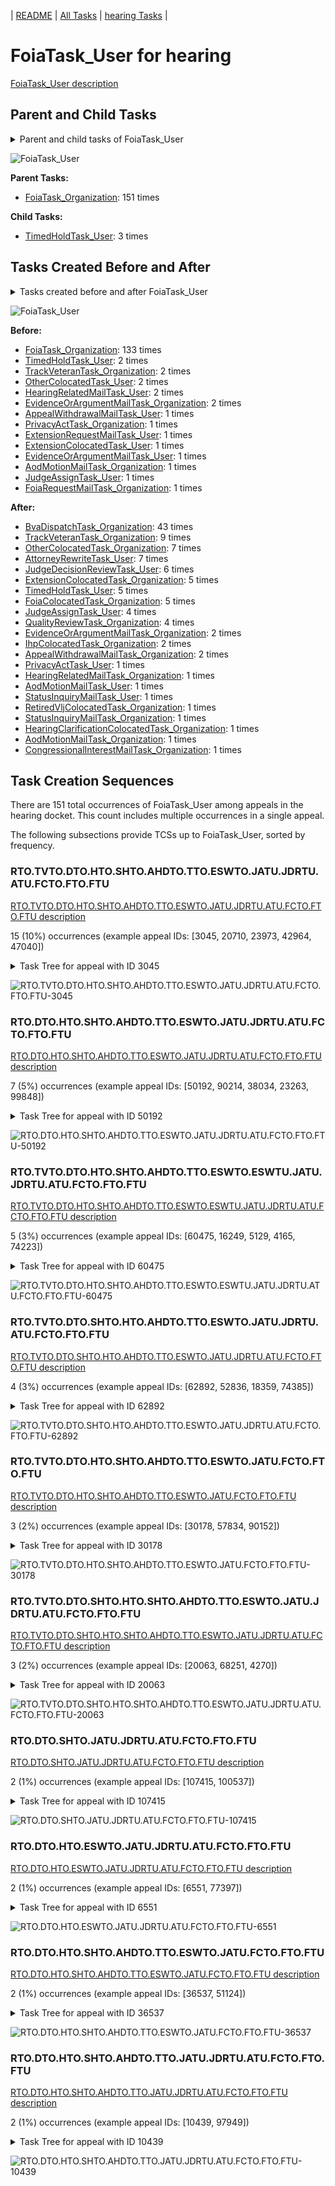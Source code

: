 <!-- DO NOT EDIT THIS FILE.  This file is autogenerated. -->
| [README](../README.md) | [All Tasks](../alltasks.md) | [hearing Tasks](tasklist.md) |

# FoiaTask_User for hearing

[FoiaTask_User description](../descr/FoiaTask_User.md)

## Parent and Child Tasks

<details><summary markdown='span'>Parent and child tasks of FoiaTask_User
</summary>

```
digraph G {
rankdir=LR;
node [shape=box]
"FoiaTask_User" -> "TimedHoldTask_User" [label=3]
"FoiaTask_Organization" -> "FoiaTask_User" [label=151]
}
```
</details>

![FoiaTask_User](dot/FoiaTask_User-parentchild.dot.png)

**Parent Tasks:**

   * [FoiaTask_Organization](FoiaTask_Organization.md): 151 times

**Child Tasks:**

   * [TimedHoldTask_User](TimedHoldTask_User.md): 3 times

## Tasks Created Before and After

<details><summary markdown='span'>Tasks created before and after FoiaTask_User</summary>

```
digraph G {
rankdir=LR;

"FoiaTask_User" -> "BvaDispatchTask_Organization" [label=43]
"FoiaTask_User" -> "TrackVeteranTask_Organization" [label=9]
"FoiaTask_User" -> "OtherColocatedTask_Organization" [label=7]
"FoiaTask_User" -> "AttorneyRewriteTask_User" [label=7]
"FoiaTask_User" -> "JudgeDecisionReviewTask_User" [label=6]
"FoiaTask_User" -> "TimedHoldTask_User" [label=5]
"FoiaTask_User" -> "FoiaColocatedTask_Organization" [label=5]
"FoiaTask_User" -> "ExtensionColocatedTask_Organization" [label=5]
"FoiaTask_User" -> "QualityReviewTask_Organization" [label=4]
"FoiaTask_User" -> "JudgeAssignTask_User" [label=4]
"FoiaTask_User" -> "IhpColocatedTask_Organization" [label=2]
"FoiaTask_User" -> "EvidenceOrArgumentMailTask_Organization" [label=2]
"FoiaTask_User" -> "AppealWithdrawalMailTask_Organization" [label=2]
"FoiaTask_User" -> "StatusInquiryMailTask_User" [label=1]
"FoiaTask_User" -> "StatusInquiryMailTask_Organization" [label=1]
"FoiaTask_User" -> "RetiredVljColocatedTask_Organization" [label=1]
"FoiaTask_User" -> "PrivacyActTask_User" [label=1]
"FoiaTask_User" -> "HearingRelatedMailTask_Organization" [label=1]
"FoiaTask_User" -> "HearingClarificationColocatedTask_Organization" [label=1]
"FoiaTask_User" -> "CongressionalInterestMailTask_Organization" [label=1]
"FoiaTask_User" -> "AodMotionMailTask_User" [label=1]
"FoiaTask_User" -> "AodMotionMailTask_Organization" [label=1]
"FoiaTask_Organization" -> "FoiaTask_User" [label=133]
"TrackVeteranTask_Organization" -> "FoiaTask_User" [label=2]
"TimedHoldTask_User" -> "FoiaTask_User" [label=2]
"OtherColocatedTask_User" -> "FoiaTask_User" [label=2]
"HearingRelatedMailTask_User" -> "FoiaTask_User" [label=2]
"EvidenceOrArgumentMailTask_Organization" -> "FoiaTask_User" [label=2]
"PrivacyActTask_Organization" -> "FoiaTask_User" [label=1]
"JudgeAssignTask_User" -> "FoiaTask_User" [label=1]
"FoiaRequestMailTask_Organization" -> "FoiaTask_User" [label=1]
"ExtensionRequestMailTask_User" -> "FoiaTask_User" [label=1]
"ExtensionColocatedTask_User" -> "FoiaTask_User" [label=1]
"EvidenceOrArgumentMailTask_User" -> "FoiaTask_User" [label=1]
"AppealWithdrawalMailTask_User" -> "FoiaTask_User" [label=1]
"AodMotionMailTask_Organization" -> "FoiaTask_User" [label=1]
}
```
</details>

![FoiaTask_User](dot/FoiaTask_User.dot.png)

**Before:**

   * [FoiaTask_Organization](FoiaTask_Organization.md): 133 times
   * [TimedHoldTask_User](TimedHoldTask_User.md): 2 times
   * [TrackVeteranTask_Organization](TrackVeteranTask_Organization.md): 2 times
   * [OtherColocatedTask_User](OtherColocatedTask_User.md): 2 times
   * [HearingRelatedMailTask_User](HearingRelatedMailTask_User.md): 2 times
   * [EvidenceOrArgumentMailTask_Organization](EvidenceOrArgumentMailTask_Organization.md): 2 times
   * [AppealWithdrawalMailTask_User](AppealWithdrawalMailTask_User.md): 1 times
   * [PrivacyActTask_Organization](PrivacyActTask_Organization.md): 1 times
   * [ExtensionRequestMailTask_User](ExtensionRequestMailTask_User.md): 1 times
   * [ExtensionColocatedTask_User](ExtensionColocatedTask_User.md): 1 times
   * [EvidenceOrArgumentMailTask_User](EvidenceOrArgumentMailTask_User.md): 1 times
   * [AodMotionMailTask_Organization](AodMotionMailTask_Organization.md): 1 times
   * [JudgeAssignTask_User](JudgeAssignTask_User.md): 1 times
   * [FoiaRequestMailTask_Organization](FoiaRequestMailTask_Organization.md): 1 times

**After:**

   * [BvaDispatchTask_Organization](BvaDispatchTask_Organization.md): 43 times
   * [TrackVeteranTask_Organization](TrackVeteranTask_Organization.md): 9 times
   * [OtherColocatedTask_Organization](OtherColocatedTask_Organization.md): 7 times
   * [AttorneyRewriteTask_User](AttorneyRewriteTask_User.md): 7 times
   * [JudgeDecisionReviewTask_User](JudgeDecisionReviewTask_User.md): 6 times
   * [ExtensionColocatedTask_Organization](ExtensionColocatedTask_Organization.md): 5 times
   * [TimedHoldTask_User](TimedHoldTask_User.md): 5 times
   * [FoiaColocatedTask_Organization](FoiaColocatedTask_Organization.md): 5 times
   * [JudgeAssignTask_User](JudgeAssignTask_User.md): 4 times
   * [QualityReviewTask_Organization](QualityReviewTask_Organization.md): 4 times
   * [EvidenceOrArgumentMailTask_Organization](EvidenceOrArgumentMailTask_Organization.md): 2 times
   * [IhpColocatedTask_Organization](IhpColocatedTask_Organization.md): 2 times
   * [AppealWithdrawalMailTask_Organization](AppealWithdrawalMailTask_Organization.md): 2 times
   * [PrivacyActTask_User](PrivacyActTask_User.md): 1 times
   * [HearingRelatedMailTask_Organization](HearingRelatedMailTask_Organization.md): 1 times
   * [AodMotionMailTask_User](AodMotionMailTask_User.md): 1 times
   * [StatusInquiryMailTask_User](StatusInquiryMailTask_User.md): 1 times
   * [RetiredVljColocatedTask_Organization](RetiredVljColocatedTask_Organization.md): 1 times
   * [StatusInquiryMailTask_Organization](StatusInquiryMailTask_Organization.md): 1 times
   * [HearingClarificationColocatedTask_Organization](HearingClarificationColocatedTask_Organization.md): 1 times
   * [AodMotionMailTask_Organization](AodMotionMailTask_Organization.md): 1 times
   * [CongressionalInterestMailTask_Organization](CongressionalInterestMailTask_Organization.md): 1 times

## Task Creation Sequences

There are 151 total occurrences of FoiaTask_User among appeals in the hearing docket.  This count includes multiple occurrences in a single appeal.

The following subsections provide TCSs up to FoiaTask_User, sorted by frequency.

### RTO.TVTO.DTO.HTO.SHTO.AHDTO.TTO.ESWTO.JATU.JDRTU.ATU.FCTO.FTO.FTU

[RTO.TVTO.DTO.HTO.SHTO.AHDTO.TTO.ESWTO.JATU.JDRTU.ATU.FCTO.FTO.FTU description](../descr/RTO.TVTO.DTO.HTO.SHTO.AHDTO.TTO.ESWTO.JATU.JDRTU.ATU.FCTO.FTO.FTU.md)

15 (10%) occurrences (example appeal IDs: [3045, 20710, 23973, 42964, 47040])

<details><summary markdown='span'>Task Tree for appeal with ID 3045</summary>

```
@startuml
skinparam {
  ObjectBorderColor #555
  ObjectBorderThickness 0
  ObjectFontStyle bold
  ObjectFontSize 14
  ObjectAttributeFontColor #333
  ObjectAttributeFontSize 12
}
  object 0.RootTask #8dd3c7 {
Organization
}
  object 1.TrackVeteranTask #bebada {
Organization
}
  object 2.DistributionTask #ffffb3 {
Organization
}
  object 3.HearingTask #fb8072 {
Organization
}
  object 4.ScheduleHearingTask #80b1d3 {
Organization
}
  object 5.AssignHearingDispositionTask #8dd3c7 {
Organization
}
  object 6.TranscriptionTask #fb8072 {
Organization
}
  object 7.EvidenceSubmissionWindowTask #fccde5 {
Organization
}
  object 8.JudgeAssignTask #ccebc5 {
User
}
  object 9.JudgeDecisionReviewTask #d9d9d9 {
User
}
  object 10.AttorneyTask #bc80bd {
User
}
  object 11.FoiaColocatedTask #fccde5 {
Organization
}
  object 12.FoiaTask #fb8072 {
Organization
}
  object 13.FoiaTask #fb8072 {
User  <back:white>    </back>
}
  object 14.BvaDispatchTask #b3de69 {
Organization
}
  object 15.BvaDispatchTask #b3de69 {
User
}
  object 16.EvidenceOrArgumentMailTask #ffffb3 {
Organization
}
  object 17.EvidenceOrArgumentMailTask #ffffb3 {
Organization
}
  object 18.EvidenceOrArgumentMailTask #ffffb3 {
User
}
  object 19.EvidenceOrArgumentMailTask #ffffb3 {
User
}
0.RootTask -- 1.TrackVeteranTask
0.RootTask -- 2.DistributionTask
2.DistributionTask -- 3.HearingTask
3.HearingTask -- 4.ScheduleHearingTask
3.HearingTask -- 5.AssignHearingDispositionTask
5.AssignHearingDispositionTask -- 6.TranscriptionTask
5.AssignHearingDispositionTask -- 7.EvidenceSubmissionWindowTask
0.RootTask -- 8.JudgeAssignTask
0.RootTask -- 9.JudgeDecisionReviewTask
9.JudgeDecisionReviewTask -- 10.AttorneyTask
10.AttorneyTask -- 11.FoiaColocatedTask
11.FoiaColocatedTask -- 12.FoiaTask
12.FoiaTask -- 13.FoiaTask
0.RootTask -- 14.BvaDispatchTask
14.BvaDispatchTask -- 15.BvaDispatchTask
0.RootTask -- 16.EvidenceOrArgumentMailTask
16.EvidenceOrArgumentMailTask -- 17.EvidenceOrArgumentMailTask
17.EvidenceOrArgumentMailTask -- 18.EvidenceOrArgumentMailTask
17.EvidenceOrArgumentMailTask -- 19.EvidenceOrArgumentMailTask
@enduml
```
</details>

![RTO.TVTO.DTO.HTO.SHTO.AHDTO.TTO.ESWTO.JATU.JDRTU.ATU.FCTO.FTO.FTU-3045](uml/RTO.TVTO.DTO.HTO.SHTO.AHDTO.TTO.ESWTO.JATU.JDRTU.ATU.FCTO.FTO.FTU-3045.png)

### RTO.DTO.HTO.SHTO.AHDTO.TTO.ESWTO.JATU.JDRTU.ATU.FCTO.FTO.FTU

[RTO.DTO.HTO.SHTO.AHDTO.TTO.ESWTO.JATU.JDRTU.ATU.FCTO.FTO.FTU description](../descr/RTO.DTO.HTO.SHTO.AHDTO.TTO.ESWTO.JATU.JDRTU.ATU.FCTO.FTO.FTU.md)

7 (5%) occurrences (example appeal IDs: [50192, 90214, 38034, 23263, 99848])

<details><summary markdown='span'>Task Tree for appeal with ID 50192</summary>

```
@startuml
skinparam {
  ObjectBorderColor #555
  ObjectBorderThickness 0
  ObjectFontStyle bold
  ObjectFontSize 14
  ObjectAttributeFontColor #333
  ObjectAttributeFontSize 12
}
  object 0.RootTask #8dd3c7 {
Organization
}
  object 1.TrackVeteranTask #bebada {
Organization
}
  object 2.DistributionTask #ffffb3 {
Organization
}
  object 3.HearingTask #fb8072 {
Organization
}
  object 4.ScheduleHearingTask #80b1d3 {
Organization
}
  object 5.AssignHearingDispositionTask #8dd3c7 {
Organization
}
  object 6.TranscriptionTask #fb8072 {
Organization
}
  object 7.EvidenceSubmissionWindowTask #fccde5 {
Organization
}
  object 8.JudgeAssignTask #ccebc5 {
User
}
  object 9.JudgeDecisionReviewTask #d9d9d9 {
User
}
  object 10.AttorneyTask #bc80bd {
User
}
  object 11.FoiaColocatedTask #fccde5 {
Organization
}
  object 12.FoiaTask #fb8072 {
Organization
}
  object 13.FoiaTask #fb8072 {
User  <back:white>    </back>
}
  object 14.ExtensionColocatedTask #ffed6f {
Organization
}
  object 15.ExtensionColocatedTask #ffed6f {
User
}
  object 16.TimedHoldTask #fccde5 {
User
}
  object 17.TimedHoldTask #fccde5 {
User
}
  object 18.BvaDispatchTask #b3de69 {
Organization
}
  object 19.BvaDispatchTask #b3de69 {
User
}
  object 20.BvaDispatchTask #b3de69 {
User
}
0.RootTask -- 1.TrackVeteranTask
0.RootTask -- 2.DistributionTask
2.DistributionTask -- 3.HearingTask
3.HearingTask -- 4.ScheduleHearingTask
3.HearingTask -- 5.AssignHearingDispositionTask
5.AssignHearingDispositionTask -- 6.TranscriptionTask
5.AssignHearingDispositionTask -- 7.EvidenceSubmissionWindowTask
0.RootTask -- 8.JudgeAssignTask
0.RootTask -- 9.JudgeDecisionReviewTask
9.JudgeDecisionReviewTask -- 10.AttorneyTask
9.JudgeDecisionReviewTask -- 11.FoiaColocatedTask
11.FoiaColocatedTask -- 12.FoiaTask
12.FoiaTask -- 13.FoiaTask
9.JudgeDecisionReviewTask -- 14.ExtensionColocatedTask
14.ExtensionColocatedTask -- 15.ExtensionColocatedTask
15.ExtensionColocatedTask -- 16.TimedHoldTask
15.ExtensionColocatedTask -- 17.TimedHoldTask
0.RootTask -- 18.BvaDispatchTask
18.BvaDispatchTask -- 19.BvaDispatchTask
18.BvaDispatchTask -- 20.BvaDispatchTask
@enduml
```
</details>

![RTO.DTO.HTO.SHTO.AHDTO.TTO.ESWTO.JATU.JDRTU.ATU.FCTO.FTO.FTU-50192](uml/RTO.DTO.HTO.SHTO.AHDTO.TTO.ESWTO.JATU.JDRTU.ATU.FCTO.FTO.FTU-50192.png)

### RTO.TVTO.DTO.HTO.SHTO.AHDTO.TTO.ESWTO.ESWTU.JATU.JDRTU.ATU.FCTO.FTO.FTU

[RTO.TVTO.DTO.HTO.SHTO.AHDTO.TTO.ESWTO.ESWTU.JATU.JDRTU.ATU.FCTO.FTO.FTU description](../descr/RTO.TVTO.DTO.HTO.SHTO.AHDTO.TTO.ESWTO.ESWTU.JATU.JDRTU.ATU.FCTO.FTO.FTU.md)

5 (3%) occurrences (example appeal IDs: [60475, 16249, 5129, 4165, 74223])

<details><summary markdown='span'>Task Tree for appeal with ID 60475</summary>

```
@startuml
skinparam {
  ObjectBorderColor #555
  ObjectBorderThickness 0
  ObjectFontStyle bold
  ObjectFontSize 14
  ObjectAttributeFontColor #333
  ObjectAttributeFontSize 12
}
  object 0.RootTask #8dd3c7 {
Organization
}
  object 1.TrackVeteranTask #bebada {
Organization
}
  object 2.DistributionTask #ffffb3 {
Organization
}
  object 3.HearingTask #fb8072 {
Organization
}
  object 4.ScheduleHearingTask #80b1d3 {
Organization
}
  object 5.AssignHearingDispositionTask #8dd3c7 {
Organization
}
  object 6.TranscriptionTask #fb8072 {
Organization
}
  object 7.EvidenceSubmissionWindowTask #fccde5 {
Organization
}
  object 8.EvidenceSubmissionWindowTask #fccde5 {
User
}
  object 9.JudgeAssignTask #ccebc5 {
User
}
  object 10.JudgeDecisionReviewTask #d9d9d9 {
User
}
  object 11.AttorneyTask #bc80bd {
User
}
  object 12.FoiaColocatedTask #fccde5 {
Organization
}
  object 13.FoiaTask #fb8072 {
Organization
}
  object 14.FoiaTask #fb8072 {
User  <back:white>    </back>
}
  object 15.FoiaTask #fb8072 {
User  <back:white>    </back>
}
  object 16.BvaDispatchTask #b3de69 {
Organization
}
  object 17.BvaDispatchTask #b3de69 {
User
}
  object 18.EvidenceOrArgumentMailTask #ffffb3 {
Organization
}
  object 19.EvidenceOrArgumentMailTask #ffffb3 {
Organization
}
  object 20.EvidenceOrArgumentMailTask #ffffb3 {
User
}
  object 21.EvidenceOrArgumentMailTask #ffffb3 {
User
}
0.RootTask -- 1.TrackVeteranTask
0.RootTask -- 2.DistributionTask
2.DistributionTask -- 3.HearingTask
3.HearingTask -- 4.ScheduleHearingTask
3.HearingTask -- 5.AssignHearingDispositionTask
5.AssignHearingDispositionTask -- 6.TranscriptionTask
5.AssignHearingDispositionTask -- 7.EvidenceSubmissionWindowTask
7.EvidenceSubmissionWindowTask -- 8.EvidenceSubmissionWindowTask
0.RootTask -- 9.JudgeAssignTask
0.RootTask -- 10.JudgeDecisionReviewTask
10.JudgeDecisionReviewTask -- 11.AttorneyTask
11.AttorneyTask -- 12.FoiaColocatedTask
12.FoiaColocatedTask -- 13.FoiaTask
13.FoiaTask -- 14.FoiaTask
13.FoiaTask -- 15.FoiaTask
0.RootTask -- 16.BvaDispatchTask
16.BvaDispatchTask -- 17.BvaDispatchTask
0.RootTask -- 18.EvidenceOrArgumentMailTask
18.EvidenceOrArgumentMailTask -- 19.EvidenceOrArgumentMailTask
19.EvidenceOrArgumentMailTask -- 20.EvidenceOrArgumentMailTask
19.EvidenceOrArgumentMailTask -- 21.EvidenceOrArgumentMailTask
@enduml
```
</details>

![RTO.TVTO.DTO.HTO.SHTO.AHDTO.TTO.ESWTO.ESWTU.JATU.JDRTU.ATU.FCTO.FTO.FTU-60475](uml/RTO.TVTO.DTO.HTO.SHTO.AHDTO.TTO.ESWTO.ESWTU.JATU.JDRTU.ATU.FCTO.FTO.FTU-60475.png)

### RTO.TVTO.DTO.SHTO.HTO.AHDTO.TTO.ESWTO.JATU.JDRTU.ATU.FCTO.FTO.FTU

[RTO.TVTO.DTO.SHTO.HTO.AHDTO.TTO.ESWTO.JATU.JDRTU.ATU.FCTO.FTO.FTU description](../descr/RTO.TVTO.DTO.SHTO.HTO.AHDTO.TTO.ESWTO.JATU.JDRTU.ATU.FCTO.FTO.FTU.md)

4 (3%) occurrences (example appeal IDs: [62892, 52836, 18359, 74385])

<details><summary markdown='span'>Task Tree for appeal with ID 62892</summary>

```
@startuml
skinparam {
  ObjectBorderColor #555
  ObjectBorderThickness 0
  ObjectFontStyle bold
  ObjectFontSize 14
  ObjectAttributeFontColor #333
  ObjectAttributeFontSize 12
}
  object 0.RootTask #8dd3c7 {
Organization
}
  object 1.TrackVeteranTask #bebada {
Organization
}
  object 2.DistributionTask #ffffb3 {
Organization
}
  object 3.HearingTask #fb8072 {
Organization
}
  object 4.ScheduleHearingTask #80b1d3 {
Organization
}
  object 5.HearingAdminActionVerifyAddressTask #ffed6f {
Organization
}
  object 6.AssignHearingDispositionTask #8dd3c7 {
Organization
}
  object 7.HearingTask #fb8072 {
Organization
}
  object 8.AssignHearingDispositionTask #8dd3c7 {
Organization
}
  object 9.TranscriptionTask #fb8072 {
Organization
}
  object 10.EvidenceSubmissionWindowTask #fccde5 {
Organization
}
  object 11.JudgeAssignTask #ccebc5 {
User
}
  object 12.JudgeDecisionReviewTask #d9d9d9 {
User
}
  object 13.AttorneyTask #bc80bd {
User
}
  object 14.FoiaColocatedTask #fccde5 {
Organization
}
  object 15.FoiaTask #fb8072 {
Organization
}
  object 16.FoiaTask #fb8072 {
User  <back:white>    </back>
}
  object 17.AttorneyRewriteTask #b3de69 {
User
}
  object 18.BvaDispatchTask #b3de69 {
Organization
}
  object 19.BvaDispatchTask #b3de69 {
User
}
  object 20.BvaDispatchTask #b3de69 {
User
}
0.RootTask -- 1.TrackVeteranTask
0.RootTask -- 2.DistributionTask
2.DistributionTask -- 3.HearingTask
3.HearingTask -- 4.ScheduleHearingTask
4.ScheduleHearingTask -- 5.HearingAdminActionVerifyAddressTask
3.HearingTask -- 6.AssignHearingDispositionTask
2.DistributionTask -- 7.HearingTask
7.HearingTask -- 8.AssignHearingDispositionTask
8.AssignHearingDispositionTask -- 9.TranscriptionTask
8.AssignHearingDispositionTask -- 10.EvidenceSubmissionWindowTask
0.RootTask -- 11.JudgeAssignTask
0.RootTask -- 12.JudgeDecisionReviewTask
12.JudgeDecisionReviewTask -- 13.AttorneyTask
13.AttorneyTask -- 14.FoiaColocatedTask
14.FoiaColocatedTask -- 15.FoiaTask
15.FoiaTask -- 16.FoiaTask
12.JudgeDecisionReviewTask -- 17.AttorneyRewriteTask
0.RootTask -- 18.BvaDispatchTask
18.BvaDispatchTask -- 19.BvaDispatchTask
18.BvaDispatchTask -- 20.BvaDispatchTask
@enduml
```
</details>

![RTO.TVTO.DTO.SHTO.HTO.AHDTO.TTO.ESWTO.JATU.JDRTU.ATU.FCTO.FTO.FTU-62892](uml/RTO.TVTO.DTO.SHTO.HTO.AHDTO.TTO.ESWTO.JATU.JDRTU.ATU.FCTO.FTO.FTU-62892.png)

### RTO.TVTO.DTO.HTO.SHTO.AHDTO.TTO.ESWTO.JATU.FCTO.FTO.FTU

[RTO.TVTO.DTO.HTO.SHTO.AHDTO.TTO.ESWTO.JATU.FCTO.FTO.FTU description](../descr/RTO.TVTO.DTO.HTO.SHTO.AHDTO.TTO.ESWTO.JATU.FCTO.FTO.FTU.md)

3 (2%) occurrences (example appeal IDs: [30178, 57834, 90152])

<details><summary markdown='span'>Task Tree for appeal with ID 30178</summary>

```
@startuml
skinparam {
  ObjectBorderColor #555
  ObjectBorderThickness 0
  ObjectFontStyle bold
  ObjectFontSize 14
  ObjectAttributeFontColor #333
  ObjectAttributeFontSize 12
}
  object 0.RootTask #8dd3c7 {
Organization
}
  object 1.TrackVeteranTask #bebada {
Organization
}
  object 2.DistributionTask #ffffb3 {
Organization
}
  object 3.HearingTask #fb8072 {
Organization
}
  object 4.ScheduleHearingTask #80b1d3 {
Organization
}
  object 5.AssignHearingDispositionTask #8dd3c7 {
Organization
}
  object 6.TranscriptionTask #fb8072 {
Organization
}
  object 7.EvidenceSubmissionWindowTask #fccde5 {
Organization
}
  object 8.JudgeAssignTask #ccebc5 {
User
}
  object 9.FoiaColocatedTask #fccde5 {
Organization
}
  object 10.FoiaTask #fb8072 {
Organization
}
  object 11.FoiaTask #fb8072 {
User  <back:white>    </back>
}
0.RootTask -- 1.TrackVeteranTask
0.RootTask -- 2.DistributionTask
2.DistributionTask -- 3.HearingTask
3.HearingTask -- 4.ScheduleHearingTask
3.HearingTask -- 5.AssignHearingDispositionTask
5.AssignHearingDispositionTask -- 6.TranscriptionTask
5.AssignHearingDispositionTask -- 7.EvidenceSubmissionWindowTask
0.RootTask -- 8.JudgeAssignTask
8.JudgeAssignTask -- 9.FoiaColocatedTask
9.FoiaColocatedTask -- 10.FoiaTask
10.FoiaTask -- 11.FoiaTask
@enduml
```
</details>

![RTO.TVTO.DTO.HTO.SHTO.AHDTO.TTO.ESWTO.JATU.FCTO.FTO.FTU-30178](uml/RTO.TVTO.DTO.HTO.SHTO.AHDTO.TTO.ESWTO.JATU.FCTO.FTO.FTU-30178.png)

### RTO.TVTO.DTO.SHTO.HTO.SHTO.AHDTO.TTO.ESWTO.JATU.JDRTU.ATU.FCTO.FTO.FTU

[RTO.TVTO.DTO.SHTO.HTO.SHTO.AHDTO.TTO.ESWTO.JATU.JDRTU.ATU.FCTO.FTO.FTU description](../descr/RTO.TVTO.DTO.SHTO.HTO.SHTO.AHDTO.TTO.ESWTO.JATU.JDRTU.ATU.FCTO.FTO.FTU.md)

3 (2%) occurrences (example appeal IDs: [20063, 68251, 4270])

<details><summary markdown='span'>Task Tree for appeal with ID 20063</summary>

```
@startuml
skinparam {
  ObjectBorderColor #555
  ObjectBorderThickness 0
  ObjectFontStyle bold
  ObjectFontSize 14
  ObjectAttributeFontColor #333
  ObjectAttributeFontSize 12
}
  object 0.RootTask #8dd3c7 {
Organization
}
  object 1.TrackVeteranTask #bebada {
Organization
}
  object 2.DistributionTask #ffffb3 {
Organization
}
  object 3.HearingTask #fb8072 {
Organization
}
  object 4.ScheduleHearingTask #80b1d3 {
Organization
}
  object 5.AssignHearingDispositionTask #8dd3c7 {
Organization
}
  object 6.HearingTask #fb8072 {
Organization
}
  object 7.ScheduleHearingTask #80b1d3 {
Organization
}
  object 8.AssignHearingDispositionTask #8dd3c7 {
Organization
}
  object 9.TranscriptionTask #fb8072 {
Organization
}
  object 10.EvidenceSubmissionWindowTask #fccde5 {
Organization
}
  object 11.JudgeAssignTask #ccebc5 {
User
}
  object 12.JudgeAssignTask #ccebc5 {
User
}
  object 13.JudgeDecisionReviewTask #d9d9d9 {
User
}
  object 14.AttorneyTask #bc80bd {
User
}
  object 15.FoiaColocatedTask #fccde5 {
Organization
}
  object 16.FoiaTask #fb8072 {
Organization
}
  object 17.FoiaTask #fb8072 {
User  <back:white>    </back>
}
  object 18.BvaDispatchTask #b3de69 {
Organization
}
  object 19.BvaDispatchTask #b3de69 {
User
}
0.RootTask -- 1.TrackVeteranTask
0.RootTask -- 2.DistributionTask
2.DistributionTask -- 3.HearingTask
3.HearingTask -- 4.ScheduleHearingTask
3.HearingTask -- 5.AssignHearingDispositionTask
2.DistributionTask -- 6.HearingTask
6.HearingTask -- 7.ScheduleHearingTask
6.HearingTask -- 8.AssignHearingDispositionTask
8.AssignHearingDispositionTask -- 9.TranscriptionTask
8.AssignHearingDispositionTask -- 10.EvidenceSubmissionWindowTask
0.RootTask -- 11.JudgeAssignTask
0.RootTask -- 12.JudgeAssignTask
0.RootTask -- 13.JudgeDecisionReviewTask
13.JudgeDecisionReviewTask -- 14.AttorneyTask
14.AttorneyTask -- 15.FoiaColocatedTask
15.FoiaColocatedTask -- 16.FoiaTask
16.FoiaTask -- 17.FoiaTask
0.RootTask -- 18.BvaDispatchTask
18.BvaDispatchTask -- 19.BvaDispatchTask
@enduml
```
</details>

![RTO.TVTO.DTO.SHTO.HTO.SHTO.AHDTO.TTO.ESWTO.JATU.JDRTU.ATU.FCTO.FTO.FTU-20063](uml/RTO.TVTO.DTO.SHTO.HTO.SHTO.AHDTO.TTO.ESWTO.JATU.JDRTU.ATU.FCTO.FTO.FTU-20063.png)

### RTO.DTO.SHTO.JATU.JDRTU.ATU.FCTO.FTO.FTU

[RTO.DTO.SHTO.JATU.JDRTU.ATU.FCTO.FTO.FTU description](../descr/RTO.DTO.SHTO.JATU.JDRTU.ATU.FCTO.FTO.FTU.md)

2 (1%) occurrences (example appeal IDs: [107415, 100537])

<details><summary markdown='span'>Task Tree for appeal with ID 107415</summary>

```
@startuml
skinparam {
  ObjectBorderColor #555
  ObjectBorderThickness 0
  ObjectFontStyle bold
  ObjectFontSize 14
  ObjectAttributeFontColor #333
  ObjectAttributeFontSize 12
}
  object 0.RootTask #8dd3c7 {
Organization
}
  object 1.TrackVeteranTask #bebada {
Organization
}
  object 2.DistributionTask #ffffb3 {
Organization
}
  object 3.HearingTask #fb8072 {
Organization
}
  object 4.ScheduleHearingTask #80b1d3 {
Organization
}
  object 5.AssignHearingDispositionTask #8dd3c7 {
Organization
}
  object 6.HearingTask #fb8072 {
Organization
}
  object 7.AssignHearingDispositionTask #8dd3c7 {
Organization
}
  object 8.EvidenceSubmissionWindowTask #fccde5 {
Organization
}
  object 9.JudgeAssignTask #ccebc5 {
User
}
  object 10.JudgeDecisionReviewTask #d9d9d9 {
User
}
  object 11.AttorneyTask #bc80bd {
User
}
  object 12.FoiaColocatedTask #fccde5 {
Organization
}
  object 13.FoiaTask #fb8072 {
Organization
}
  object 14.FoiaTask #fb8072 {
User  <back:white>    </back>
}
0.RootTask -- 1.TrackVeteranTask
0.RootTask -- 2.DistributionTask
2.DistributionTask -- 3.HearingTask
3.HearingTask -- 4.ScheduleHearingTask
3.HearingTask -- 5.AssignHearingDispositionTask
2.DistributionTask -- 6.HearingTask
6.HearingTask -- 7.AssignHearingDispositionTask
2.DistributionTask -- 8.EvidenceSubmissionWindowTask
0.RootTask -- 9.JudgeAssignTask
0.RootTask -- 10.JudgeDecisionReviewTask
10.JudgeDecisionReviewTask -- 11.AttorneyTask
11.AttorneyTask -- 12.FoiaColocatedTask
12.FoiaColocatedTask -- 13.FoiaTask
13.FoiaTask -- 14.FoiaTask
@enduml
```
</details>

![RTO.DTO.SHTO.JATU.JDRTU.ATU.FCTO.FTO.FTU-107415](uml/RTO.DTO.SHTO.JATU.JDRTU.ATU.FCTO.FTO.FTU-107415.png)

### RTO.DTO.HTO.ESWTO.JATU.JDRTU.ATU.FCTO.FTO.FTU

[RTO.DTO.HTO.ESWTO.JATU.JDRTU.ATU.FCTO.FTO.FTU description](../descr/RTO.DTO.HTO.ESWTO.JATU.JDRTU.ATU.FCTO.FTO.FTU.md)

2 (1%) occurrences (example appeal IDs: [6551, 77397])

<details><summary markdown='span'>Task Tree for appeal with ID 6551</summary>

```
@startuml
skinparam {
  ObjectBorderColor #555
  ObjectBorderThickness 0
  ObjectFontStyle bold
  ObjectFontSize 14
  ObjectAttributeFontColor #333
  ObjectAttributeFontSize 12
}
  object 0.RootTask #8dd3c7 {
Organization
}
  object 1.TrackVeteranTask #bebada {
Organization
}
  object 2.DistributionTask #ffffb3 {
Organization
}
  object 3.HearingTask #fb8072 {
Organization
}
  object 4.ScheduleHearingTask #80b1d3 {
Organization
}
  object 5.HearingAdminActionVerifyAddressTask #ffed6f {
Organization
}
  object 6.EvidenceSubmissionWindowTask #fccde5 {
Organization
}
  object 7.JudgeAssignTask #ccebc5 {
User
}
  object 8.JudgeDecisionReviewTask #d9d9d9 {
User
}
  object 9.AttorneyTask #bc80bd {
User
}
  object 10.FoiaColocatedTask #fccde5 {
Organization
}
  object 11.FoiaTask #fb8072 {
Organization
}
  object 12.FoiaTask #fb8072 {
User  <back:white>    </back>
}
  object 13.FoiaTask #fb8072 {
User  <back:white>    </back>
}
  object 14.BvaDispatchTask #b3de69 {
Organization
}
  object 15.BvaDispatchTask #b3de69 {
User
}
0.RootTask -- 1.TrackVeteranTask
0.RootTask -- 2.DistributionTask
2.DistributionTask -- 3.HearingTask
3.HearingTask -- 4.ScheduleHearingTask
4.ScheduleHearingTask -- 5.HearingAdminActionVerifyAddressTask
3.HearingTask -- 6.EvidenceSubmissionWindowTask
0.RootTask -- 7.JudgeAssignTask
0.RootTask -- 8.JudgeDecisionReviewTask
8.JudgeDecisionReviewTask -- 9.AttorneyTask
9.AttorneyTask -- 10.FoiaColocatedTask
10.FoiaColocatedTask -- 11.FoiaTask
11.FoiaTask -- 12.FoiaTask
11.FoiaTask -- 13.FoiaTask
0.RootTask -- 14.BvaDispatchTask
14.BvaDispatchTask -- 15.BvaDispatchTask
@enduml
```
</details>

![RTO.DTO.HTO.ESWTO.JATU.JDRTU.ATU.FCTO.FTO.FTU-6551](uml/RTO.DTO.HTO.ESWTO.JATU.JDRTU.ATU.FCTO.FTO.FTU-6551.png)

### RTO.DTO.HTO.SHTO.AHDTO.TTO.ESWTO.JATU.FCTO.FTO.FTU

[RTO.DTO.HTO.SHTO.AHDTO.TTO.ESWTO.JATU.FCTO.FTO.FTU description](../descr/RTO.DTO.HTO.SHTO.AHDTO.TTO.ESWTO.JATU.FCTO.FTO.FTU.md)

2 (1%) occurrences (example appeal IDs: [36537, 51124])

<details><summary markdown='span'>Task Tree for appeal with ID 36537</summary>

```
@startuml
skinparam {
  ObjectBorderColor #555
  ObjectBorderThickness 0
  ObjectFontStyle bold
  ObjectFontSize 14
  ObjectAttributeFontColor #333
  ObjectAttributeFontSize 12
}
  object 0.RootTask #8dd3c7 {
Organization
}
  object 1.DistributionTask #ffffb3 {
Organization
}
  object 2.HearingTask #fb8072 {
Organization
}
  object 3.ScheduleHearingTask #80b1d3 {
Organization
}
  object 4.AssignHearingDispositionTask #8dd3c7 {
Organization
}
  object 5.TranscriptionTask #fb8072 {
Organization
}
  object 6.EvidenceSubmissionWindowTask #fccde5 {
Organization
}
  object 7.JudgeAssignTask #ccebc5 {
User
}
  object 8.FoiaColocatedTask #fccde5 {
Organization
}
  object 9.FoiaTask #fb8072 {
Organization
}
  object 10.FoiaTask #fb8072 {
User  <back:white>    </back>
}
  object 11.JudgeDecisionReviewTask #d9d9d9 {
User
}
  object 12.AttorneyTask #bc80bd {
User
}
  object 13.BvaDispatchTask #b3de69 {
Organization
}
  object 14.BvaDispatchTask #b3de69 {
User
}
0.RootTask -- 1.DistributionTask
1.DistributionTask -- 2.HearingTask
2.HearingTask -- 3.ScheduleHearingTask
2.HearingTask -- 4.AssignHearingDispositionTask
4.AssignHearingDispositionTask -- 5.TranscriptionTask
4.AssignHearingDispositionTask -- 6.EvidenceSubmissionWindowTask
0.RootTask -- 7.JudgeAssignTask
7.JudgeAssignTask -- 8.FoiaColocatedTask
8.FoiaColocatedTask -- 9.FoiaTask
9.FoiaTask -- 10.FoiaTask
0.RootTask -- 11.JudgeDecisionReviewTask
11.JudgeDecisionReviewTask -- 12.AttorneyTask
0.RootTask -- 13.BvaDispatchTask
13.BvaDispatchTask -- 14.BvaDispatchTask
@enduml
```
</details>

![RTO.DTO.HTO.SHTO.AHDTO.TTO.ESWTO.JATU.FCTO.FTO.FTU-36537](uml/RTO.DTO.HTO.SHTO.AHDTO.TTO.ESWTO.JATU.FCTO.FTO.FTU-36537.png)

### RTO.DTO.HTO.SHTO.AHDTO.TTO.JATU.JDRTU.ATU.FCTO.FTO.FTU

[RTO.DTO.HTO.SHTO.AHDTO.TTO.JATU.JDRTU.ATU.FCTO.FTO.FTU description](../descr/RTO.DTO.HTO.SHTO.AHDTO.TTO.JATU.JDRTU.ATU.FCTO.FTO.FTU.md)

2 (1%) occurrences (example appeal IDs: [10439, 97949])

<details><summary markdown='span'>Task Tree for appeal with ID 10439</summary>

```
@startuml
skinparam {
  ObjectBorderColor #555
  ObjectBorderThickness 0
  ObjectFontStyle bold
  ObjectFontSize 14
  ObjectAttributeFontColor #333
  ObjectAttributeFontSize 12
}
  object 0.RootTask #8dd3c7 {
Organization
}
  object 1.DistributionTask #ffffb3 {
Organization
}
  object 2.HearingTask #fb8072 {
Organization
}
  object 3.ScheduleHearingTask #80b1d3 {
Organization
}
  object 4.HearingAdminActionVerifyAddressTask #ffed6f {
Organization
}
  object 5.AssignHearingDispositionTask #8dd3c7 {
Organization
}
  object 6.TranscriptionTask #fb8072 {
Organization
}
  object 7.JudgeAssignTask #ccebc5 {
User
}
  object 8.JudgeDecisionReviewTask #d9d9d9 {
User
}
  object 9.AttorneyTask #bc80bd {
User
}
  object 10.FoiaColocatedTask #fccde5 {
Organization
}
  object 11.FoiaTask #fb8072 {
Organization
}
  object 12.FoiaTask #fb8072 {
User  <back:white>    </back>
}
  object 13.BvaDispatchTask #b3de69 {
Organization
}
  object 14.BvaDispatchTask #b3de69 {
User
}
0.RootTask -- 1.DistributionTask
1.DistributionTask -- 2.HearingTask
2.HearingTask -- 3.ScheduleHearingTask
3.ScheduleHearingTask -- 4.HearingAdminActionVerifyAddressTask
2.HearingTask -- 5.AssignHearingDispositionTask
5.AssignHearingDispositionTask -- 6.TranscriptionTask
0.RootTask -- 7.JudgeAssignTask
0.RootTask -- 8.JudgeDecisionReviewTask
8.JudgeDecisionReviewTask -- 9.AttorneyTask
9.AttorneyTask -- 10.FoiaColocatedTask
10.FoiaColocatedTask -- 11.FoiaTask
11.FoiaTask -- 12.FoiaTask
0.RootTask -- 13.BvaDispatchTask
13.BvaDispatchTask -- 14.BvaDispatchTask
@enduml
```
</details>

![RTO.DTO.HTO.SHTO.AHDTO.TTO.JATU.JDRTU.ATU.FCTO.FTO.FTU-10439](uml/RTO.DTO.HTO.SHTO.AHDTO.TTO.JATU.JDRTU.ATU.FCTO.FTO.FTU-10439.png)

